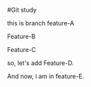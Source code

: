 #Git study

this is branch feature-A

Feature-B

Feature-C

so, let's add Feature-D.

And now, i am in feature-E.
